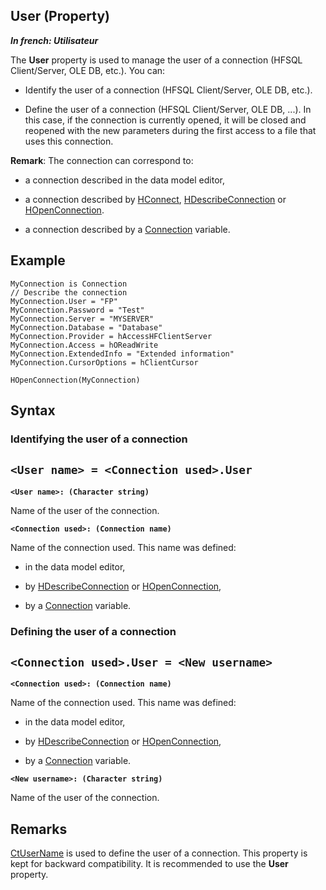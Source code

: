 


## User (Property)

***In french: Utilisateur***
	



<a name="XUse"></a>
<a name="Use"></a>
<a name="description"></a>
The **User** property is used to manage the user of a connection (HFSQL Client/Server, OLE DB, etc.). You can:

- Identify the user of a connection (HFSQL Client/Server, OLE DB, etc.).

- Define the user of a connection (HFSQL Client/Server, OLE DB, ...). In this case, if the connection is currently opened, it will be closed and reopened with the new parameters during the first access to a file that uses this connection.




**Remark**: The connection can correspond to:

- a connection described in the data model editor,

- a connection described by [HConnect](../WDLang4/3044263.md), [HDescribeConnection](../WDLang4/3044205.md) or [HOpenConnection](../WDLang4/3044107.md).

- a connection described by a [Connection](../WDLang4/1514073.md) variable.









<a name="Example1"></a>
<a name="sample_code"></a>

## Example


```wl
MyConnection is Connection
// Describe the connection
MyConnection.User = "FP"
MyConnection.Password = "Test"
MyConnection.Server = "MYSERVER" 
MyConnection.Database = "Database"
MyConnection.Provider = hAccessHFClientServer
MyConnection.Access = hOReadWrite
MyConnection.ExtendedInfo = "Extended information"
MyConnection.CursorOptions = hClientCursor

HOpenConnection(MyConnection)
```

<a name="XSYNTAX"></a>
<a name="SYNTAX1"></a>

## Syntax

### Identifying the user of a connection

`<User name> = <Connection used>.User`
---

**`<User name>: (Character string)`**

Name of the user of the connection.

**`<Connection used>: (Connection name)`**

Name of the connection used. This name was defined:

- in the data model editor,

- by [HDescribeConnection](../WDLang4/3044205.md) or [HOpenConnection](../WDLang4/3044107.md),

- by a [Connection](../WDLang4/1514073.md) variable.  





<a name="SYNTAX2"></a>

### Defining the user of a connection

`<Connection used>.User = <New username>`
---

**`<Connection used>: (Connection name)`**

Name of the connection used. This name was defined:

- in the data model editor,

- by [HDescribeConnection](../WDLang4/3044205.md) or [HOpenConnection](../WDLang4/3044107.md),

- by a [Connection](../WDLang4/1514073.md) variable.




**`<New username>: (Character string)`**

Name of the user of the connection.  



<a name="NOTE0"></a>
<a name="NOTE0_1"></a>

## Remarks
[CtUserName](../Proprietes/2512026.md) is used to define the user of a connection. This property is kept for backward compatibility. It is recommended to use the **User** property.


